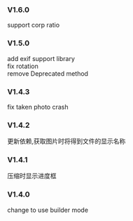 ### V1.6.0
support corp ratio

### V1.5.0
add exif support library  
fix rotation   
remove Deprecated method  

### V1.4.3
fix taken photo crash

### V1.4.2
更新依赖,获取图片时将得到文件的显示名称

### V1.4.1
压缩时显示进度框

### V1.4.0
change to use builder mode
